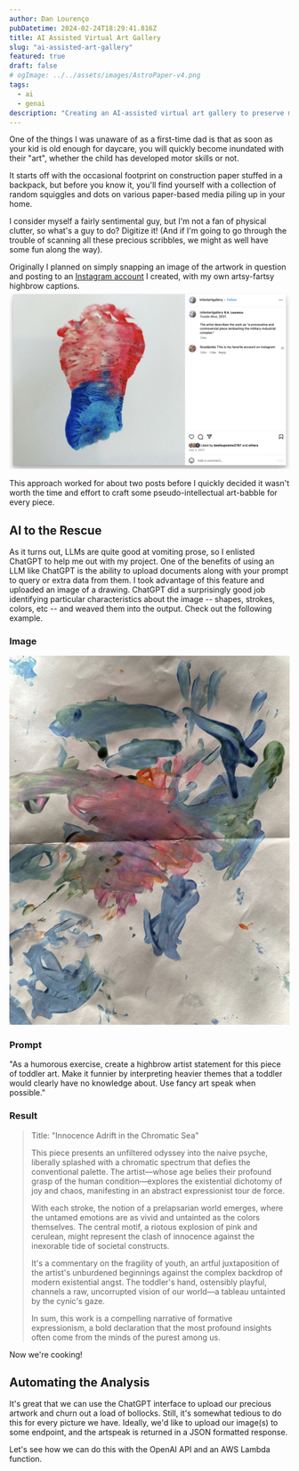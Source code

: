 ```yaml
---
author: Dan Lourenço
pubDatetime: 2024-02-24T18:29:41.816Z
title: AI Assisted Virtual Art Gallery
slug: "ai-assisted-art-gallery"
featured: true
draft: false
# ogImage: ../../assets/images/AstroPaper-v4.png
tags:
  - ai
  - genai
description: "Creating an AI-assisted virtual art gallery to preserve my kid's masterpieces."
---
```


One of the things I was unaware of as a first-time dad is that as soon as your kid is old enough for daycare, you will quickly become inundated with their "art", whether the child has developed motor skills or not.

It starts off with the occasional footprint on construction paper stuffed in a backpack, but before you know it, you'll find yourself with a collection of random squiggles and dots on various paper-based media piling up in your home.

I consider myself a fairly sentimental guy, but I'm not a fan of physical clutter, so what's a guy to do? Digitize it! (And if I'm going to go through the trouble of scanning all these precious scribbles, we might as well have some fun along the way).

Originally I planned on simply snapping an image of the artwork in question and posting to an [Instagram account](https://www.instagram.com/infantartgallery) I created, with my own artsy-fartsy highbrow captions.
![A starry night sky.](../../assets/images/toddler-insta.png)

This approach worked for about two posts before I quickly decided it wasn't worth the time and effort to craft some pseudo-intellectual art-babble for every piece.

## AI to the Rescue

As it turns out, LLMs are quite good at vomiting prose, so I enlisted ChatGPT to help me out with my project. One of the benefits of using an LLM like ChatGPT is the ability to upload documents along with your prompt to query or extra data from them. I took advantage of this feature and uploaded an image of a drawing. ChatGPT did a surprisingly good job identifying particular characteristics about the image -- shapes, strokes, colors, etc -- and weaved them into the output. Check out the following example.

### Image

![Artwork uploaded to ChatGPT for analysis](../../assets/images/toddler-art-upload.png)

### Prompt

"As a humorous exercise, create a highbrow artist statement for this piece of toddler art. Make it funnier by interpreting heavier themes that a toddler would clearly have no knowledge about. Use fancy art speak when possible."

### Result

> Title: "Innocence Adrift in the Chromatic Sea"
>
> This piece presents an unfiltered odyssey into the naive psyche, liberally splashed with a chromatic spectrum that defies the conventional palette. The artist—whose age belies their profound grasp of the human condition—explores the existential dichotomy of joy and chaos, manifesting in an abstract expressionist tour de force.
>
> With each stroke, the notion of a prelapsarian world emerges, where the untamed emotions are as vivid and untainted as the colors themselves. The central motif, a riotous explosion of pink and cerulean, might represent the clash of innocence against the inexorable tide of societal constructs.
>
> It's a commentary on the fragility of youth, an artful juxtaposition of the artist's unburdened beginnings against the complex backdrop of modern existential angst. The toddler's hand, ostensibly playful, channels a raw, uncorrupted vision of our world—a tableau untainted by the cynic's gaze.
>
> In sum, this work is a compelling narrative of formative expressionism, a bold declaration that the most profound insights often come from the minds of the purest among us.

Now we're cooking!

## Automating the Analysis

It's great that we can use the ChatGPT interface to upload our precious artwork and churn out a load of bollocks. Still, it's somewhat tedious to do this for every picture we have. Ideally, we'd like to upload our image(s) to some endpoint, and the artspeak is returned in a JSON formatted response.

Let's see how we can do this with the OpenAI API and an AWS Lambda function.
